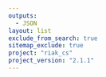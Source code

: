 ```yaml
---
outputs:
  - JSON
layout: list
exclude_from_search: true
sitemap_exclude: true
project: "riak_cs"
project_version: "2.1.1"
---
```



